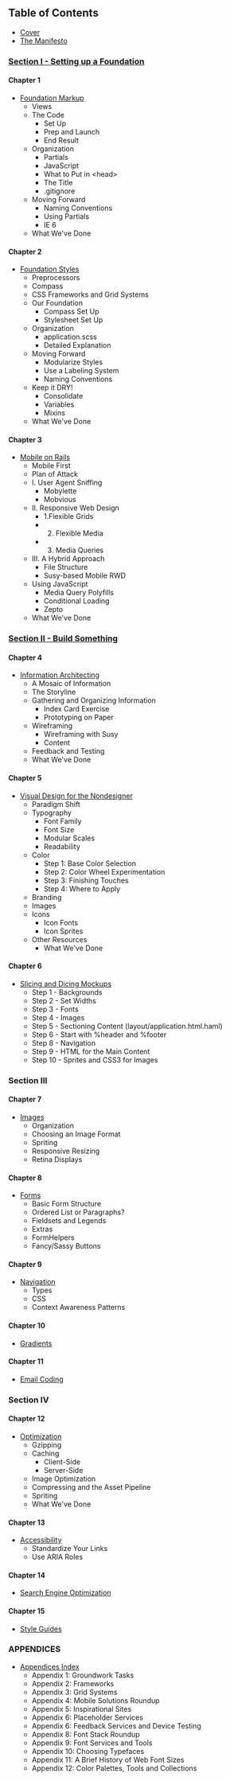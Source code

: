 Table of Contents
-----------------

- [Cover][]
- [The Manifesto][]

### [Section I - Setting up a Foundation][Section I]

#### Chapter 1
- [Foundation Markup][Chapter 1]
    - Views
    - The Code
        - Set Up
        - Prep and Launch
        - End Result
    - Organization
        - Partials
        - JavaScript
        - What to Put in \<head>
        - The Title
        - .gitignore
    - Moving Forward
        - Naming Conventions
        - Using Partials
        - IE 6
    - What We've Done

#### Chapter 2
- [Foundation Styles][Chapter 2]
    - Preprocessors
    - Compass
    - CSS Frameworks and Grid Systems
    - Our Foundation
        - Compass Set Up
        - Stylesheet Set Up
    - Organization
        - application.scss
        - Detailed Explanation
    - Moving Forward
        - Modularize Styles
        - Use a Labeling System
        - Naming Conventions
    - Keep it DRY!
        - Consolidate
        - Variables
        - Mixins
    - What We've Done

#### Chapter 3
- [Mobile on Rails][Chapter 3]
    - Mobile First
    - Plan of Attack
    - I. User Agent Sniffing
        - Mobylette
        - Mobvious
    - II. Responsive Web Design
        - 1.Flexible Grids
        - 2. Flexible Media
        - 3. Media Queries
    - III. A Hybrid Approach
        - File Structure
        - Susy-based Mobile RWD
    - Using JavaScript
        - Media Query Polyfills
        - Conditional Loading
        - Zepto
    - What We've Done

### [Section II - Build Something][Section II]

#### Chapter 4
- [Information Architecting][Chapter 4]
    - A Mosaic of Information
    - The Storyline
    - Gathering and Organizing Information
        - Index Card Exercise
        - Prototyping on Paper
    - Wireframing
        - Wireframing with Susy
        - Content
    - Feedback and Testing
    - What We've Done

#### Chapter 5
- [Visual Design for the Nondesigner][Chapter 5]
    - Paradigm Shift
    - Typography
        - Font Family
        - Font Size
        - Modular Scales
        - Readability
    - Color
        - Step 1: Base Color Selection
        - Step 2: Color Wheel Experimentation
        - Step 3: Finishing Touches
        - Step 4: Where to Apply
    - Branding
    - Images
    - Icons
        - Icon Fonts
        - Icon Sprites
    - Other Resources
        - What We've Done

#### Chapter 6
- [Slicing and Dicing Mockups][Chapter 6]
  - Step 1 - Backgrounds
  - Step 2 - Set Widths
  - Step 3 - Fonts
  - Step 4 - Images
  - Step 5 - Sectioning Content (layout/application.html.haml)
  - Step 6 - Start with %header and %footer
  - Step 8 - Navigation
  - Step 9 - HTML for the Main Content
  - Step 10 - Sprites and CSS3 for Images

### Section III

#### Chapter 7
- [Images][]
    - Organization
    - Choosing an Image Format
    - Spriting
    - Responsive Resizing
    - Retina Displays

#### Chapter 8
- [Forms][]
    - Basic Form Structure
    - Ordered List or Paragraphs?
    - Fieldsets and Legends
    - Extras
    - FormHelpers
    - Fancy/Sassy Buttons

#### Chapter 9
- [Navigation][]
    - Types
    - CSS
    - Context Awareness Patterns

#### Chapter 10
- [Gradients][]

#### Chapter 11
- [Email Coding][]

### Section IV

#### Chapter 12
- [Optimization][]
    - Gzipping
    - Caching
        - Client-Side
        - Server-Side
    - Image Optimization
    - Compressing and the Asset Pipeline
    - Spriting
    - What We've Done

#### Chapter 13
- [Accessibility][]
    - Standardize Your Links
    - Use ARIA Roles

#### Chapter 14
- [Search Engine Optimization][]

#### Chapter 15
- [Style Guides][]

### APPENDICES

- [Appendices Index][Appendices]
  - Appendix 1: Groundwork Tasks
  - Appendix 2: Frameworks
  - Appendix 3: Grid Systems
  - Appendix 4: Mobile Solutions Roundup
  - Appendix 5: Inspirational Sites
  - Appendix 6: Placeholder Services
  - Appendix 6: Feedback Services and Device Testing
  - Appendix 8: Font Stack Roundup
  - Appendix 9: Font Services and Tools
  - Appendix 10: Choosing Typefaces
  - Appendix 11: A Brief History of Web Font Sizes
  - Appendix 12: Color Palettes, Tools and Collections

[Cover]:                https://github.com/maxxiimo/the-front-end-manifesto/blob/master/cover.md
[The Manifesto]:        https://github.com/maxxiimo/the-front-end-manifesto/blob/master/the-manifesto.md
[Section I]:            https://github.com/maxxiimo/the-front-end-manifesto/blob/master/section-1.md
[Chapter 1]:            https://github.com/maxxiimo/the-front-end-manifesto/blob/master/chp1-foundation-markup.md
[Chapter 2]:            https://github.com/maxxiimo/the-front-end-manifesto/blob/master/chp2-foundation-styles.md
[Chapter 3]:            https://github.com/maxxiimo/the-front-end-manifesto/blob/master/chp3-mobile-on-rails.md
[Section II]:           https://github.com/maxxiimo/the-front-end-manifesto/blob/master/section-2.md
[Chapter 4]:            https://github.com/maxxiimo/the-front-end-manifesto/blob/master/chp4-information-architecting.md
[Chapter 5]:            https://github.com/maxxiimo/the-front-end-manifesto/blob/master/chp5-visual-design-for-the-nondesigner.md
[Chapter 6]:            https://github.com/maxxiimo/the-front-end-manifesto/blob/master/chp6-slicing-and-dicing-mockups.md
[Images]:               https://github.com/maxxiimo/the-front-end-manifesto/blob/master/images.md
[Forms]:                https://github.com/maxxiimo/the-front-end-manifesto/blob/master/forms.md
[Navigation]:           https://github.com/maxxiimo/the-front-end-manifesto/blob/master/navigation.md
[Gradients]:            https://github.com/maxxiimo/the-front-end-manifesto/blob/master/gradients.md
[Email Coding]:         https://github.com/maxxiimo/the-front-end-manifesto/blob/master/email-coding.md
[Refactoring]:          https://github.com/maxxiimo/the-front-end-manifesto/blob/master/refactoring.md
[Optimization]:         https://github.com/maxxiimo/the-front-end-manifesto/blob/master/optimization.md
[Accessibility]:        https://github.com/maxxiimo/the-front-end-manifesto/blob/master/accessibility.md
[Search Engine Optimization]: https://github.com/maxxiimo/the-front-end-manifesto/blob/master/search-engine-optimization.md
[Style Guides]:         https://github.com/maxxiimo/the-front-end-manifesto/blob/master/style-guides.md
[Appendices]:           https://github.com/maxxiimo/the-front-end-manifesto/blob/master/appendices.md
